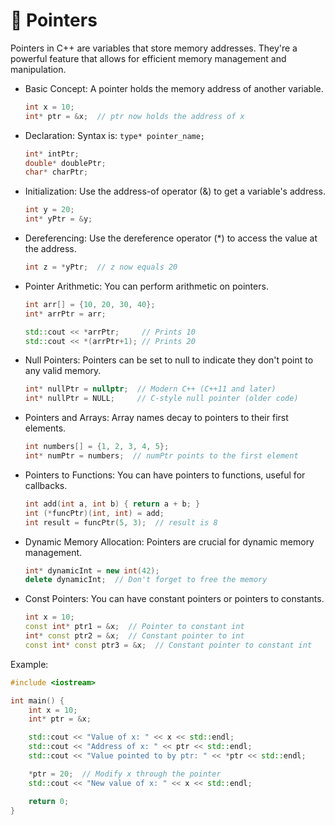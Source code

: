# 🎯 Pointers

Pointers in C++ are variables that store memory addresses. They're a powerful feature that allows for efficient memory management and manipulation.

*   Basic Concept: A pointer holds the memory address of another variable.

    ```cpp
    int x = 10;
    int* ptr = &x;  // ptr now holds the address of x
    ```
*   Declaration: Syntax is: `type* pointer_name;`

    ```cpp
    int* intPtr;
    double* doublePtr;
    char* charPtr;
    ```
*   Initialization: Use the address-of operator (&) to get a variable's address.

    ```cpp
    int y = 20;
    int* yPtr = &y;
    ```
*   Dereferencing: Use the dereference operator (\*) to access the value at the address.

    ```cpp
    int z = *yPtr;  // z now equals 20
    ```
*   Pointer Arithmetic: You can perform arithmetic on pointers.

    ```cpp
    int arr[] = {10, 20, 30, 40};
    int* arrPtr = arr;

    std::cout << *arrPtr;     // Prints 10
    std::cout << *(arrPtr+1); // Prints 20
    ```
*   Null Pointers: Pointers can be set to null to indicate they don't point to any valid memory.

    ```cpp
    int* nullPtr = nullptr;  // Modern C++ (C++11 and later)
    int* nullPtr = NULL;     // C-style null pointer (older code)
    ```
*   Pointers and Arrays: Array names decay to pointers to their first elements.

    ```cpp
    int numbers[] = {1, 2, 3, 4, 5};
    int* numPtr = numbers;  // numPtr points to the first element
    ```
*   Pointers to Functions: You can have pointers to functions, useful for callbacks.

    ```cpp
    int add(int a, int b) { return a + b; }
    int (*funcPtr)(int, int) = add;
    int result = funcPtr(5, 3);  // result is 8
    ```
*   Dynamic Memory Allocation: Pointers are crucial for dynamic memory management.

    ```cpp
    int* dynamicInt = new int(42);
    delete dynamicInt;  // Don't forget to free the memory
    ```
*   Const Pointers: You can have constant pointers or pointers to constants.

    ```cpp
    int x = 10;
    const int* ptr1 = &x;  // Pointer to constant int
    int* const ptr2 = &x;  // Constant pointer to int
    const int* const ptr3 = &x;  // Constant pointer to constant int
    ```

Example:

```cpp
#include <iostream>

int main() {
    int x = 10;
    int* ptr = &x;

    std::cout << "Value of x: " << x << std::endl;
    std::cout << "Address of x: " << ptr << std::endl;
    std::cout << "Value pointed to by ptr: " << *ptr << std::endl;

    *ptr = 20;  // Modify x through the pointer
    std::cout << "New value of x: " << x << std::endl;

    return 0;
}
```
